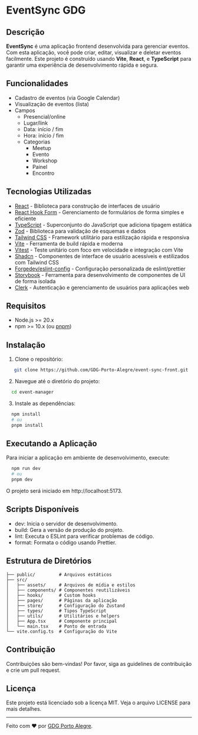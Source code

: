 # EventSync GDG

## Descrição

**EventSync** é uma aplicação frontend desenvolvida para gerenciar eventos. Com esta aplicação, você pode criar, editar, visualizar e deletar eventos facilmente. Este projeto é construído usando **Vite**, **React**, e **TypeScript** para garantir uma experiência de desenvolvimento rápida e segura.

## Funcionalidades

- ⁠Cadastro de eventos (via Google Calendar)
- ⁠Visualização de eventos (lista)
- ⁠Campos
  - Presencial/online
  - Lugar/link
  - Data: início / fim
  - Hora: início / fim
  - Categorias
    - Meetup
    - Evento
    - Workshop
    - Painel
    - Encontro


## Tecnologias Utilizadas

- [React](https://reactjs.org/) - Biblioteca para construção de interfaces de usuário
- [React Hook Form](https://react-hook-form.com/) - Gerenciamento de formulários de forma simples e eficiente
- [TypeScript](https://www.typescriptlang.org/) - Superconjunto do JavaScript que adiciona tipagem estática
- [Zod](https://zod.dev/) - Biblioteca para validação de esquemas e dados
- [Tailwind CSS](https://tailwindcss.com/) - Framework utilitário para estilização rápida e responsiva
- [Vite](https://vitejs.dev/) - Ferramenta de build rápida e moderna
- [Vitest](https://vitest.dev/) - Teste unitário com foco em velocidade e integração com Vite
- [Shadcn](https://ui.shadcn.com/) - Componentes de interface de usuário acessíveis e estilizados com Tailwind CSS
- [Forgedev/eslint-config](https://www.npmjs.com/package/@forgedev-br/eslint-config) - Configuração personalizada de eslint/prettier
- [Storybook](https://storybook.js.org/) - Ferramenta para desenvolvimento de componentes de UI de forma isolada
- [Clerk](https://clerk.com/) - Autenticação e gerenciamento de usuários para aplicações web


## Requisitos

- Node.js >= 20.x
- npm >= 10.x (ou [pnpm](https://pnpm.io/))

## Instalação

1. Clone o repositório:
```bash
   git clone https://github.com/GDG-Porto-Alegre/event-sync-front.git
```

2. Navegue até o diretório do projeto:

```bash
  cd event-manager
```

3. Instale as dependências:

```bash
  npm install
  # ou
  pnpm install
```
## Executando a Aplicação
Para iniciar a aplicação em ambiente de desenvolvimento, execute:

```bash
  npm run dev
  # ou
  pnpm dev
```

O projeto será iniciado em http://localhost:5173.

## Scripts Disponíveis

- dev: Inicia o servidor de desenvolvimento.
- build: Gera a versão de produção do projeto.
- lint: Executa o ESLint para verificar problemas de código.
- format: Formata o código usando Prettier.

## Estrutura de Diretórios

```text
├── public/         # Arquivos estáticos
├── src/
│   ├── assets/     # Arquivos de mídia e estilos
│   ├── components/ # Componentes reutilizáveis
│   ├── hooks/      # Custom hooks
│   ├── pages/      # Páginas da aplicação
│   ├── store/      # Configuração do Zustand
│   ├── types/      # Tipos TypeScript
│   ├── utils/      # Utilitários e helpers
│   ├── App.tsx     # Componente principal
│   └── main.tsx    # Ponto de entrada
└── vite.config.ts  # Configuração do Vite
```

## Contribuição

Contribuições são bem-vindas! Por favor, siga as guidelines de contribuição e crie um pull request.

## Licença
Este projeto está licenciado sob a licença MIT. Veja o arquivo LICENSE para mais detalhes.

---

Feito com ❤️ por [GDG Porto Alegre](https://github.com/GDG-Porto-Alegre).